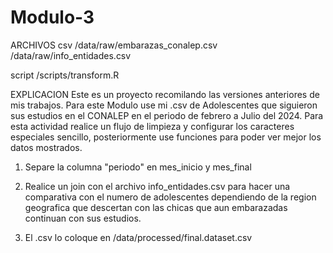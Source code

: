 # Modulo-3

ARCHIVOS 
  csv 
  /data/raw/embarazas_conalep.csv
  /data/raw/info_entidades.csv

  script 
  /scripts/transform.R 

EXPLICACION 
Este es un proyecto recomilando las versiones anteriores de mis trabajos. 
Para este Modulo use mi .csv de Adolescentes que siguieron sus estudios en el CONALEP en el periodo de febrero a Julio del 2024. 
Para esta actividad realice un flujo de limpieza y configurar los caracteres especiales sencillo, posteriormente use funciones para poder ver mejor los datos mostrados. 

1. Separe la columna "periodo" en mes_inicio y mes_final
2. Realice un join con el archivo info_entidades.csv para hacer una comparativa con el numero de adolescentes dependiendo de la region geografica que descertan con las chicas que aun embarazadas continuan con sus estudios.

3. El .csv lo coloque en /data/processed/final.dataset.csv

   

